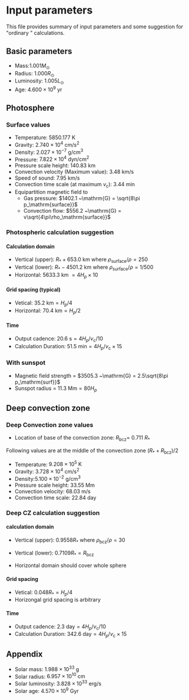 # Input parameters
This file provides summary of input parameters and some suggestion for "ordinary " calculations.

## Basic parameters

- Mass:$1.001 M_\odot$
- Radius: $1.000 R_\odot$
- Luminosity: $1.005 L_\odot$
- Age: $4.600\times 10^{9} ~\mathrm{yr}$

## Photosphere

### Surface values

- Temperature: $5850.177 ~\mathrm{K}$
- Gravity: $2.740\times 10^{4} ~\mathrm{cm/s^2}$
- Density: $2.027\times 10^{-7} ~\mathrm{g/cm^3}$ 
- Pressure: $7.822\times 10^{4} ~\mathrm{dyn/cm^2}$ 
- Pressure scale height: $140.83 ~\mathrm{km}$
- Convection velocity (Maximum value):  3.48 km/s 
- Speed of sound: $7.95 ~\mathrm{km/s}$
- Convection time scale (at maximum $v_\mathrm{c}$): $3.44 ~\mathrm{min}$
- Equipartition magnetic field to 
  - Gas pressure: $1402.1 ~\mathrm{G} = \sqrt{8\pi p_\mathrm{surface}}$ 
  - Convection flow: $556.2 ~\mathrm{G} =  v\sqrt{4\pi\rho_\mathrm{surface}}$ 

### Photospheric calculation suggestion

#### Calculation domain

- Vertical (upper):  $R_* +  653.0 ~\mathrm{km}$ where  $\rho_\mathrm{surface}/\rho = 250$  
- Vertical (lower): $R_*  -4501.2 ~\mathrm{km}$ where   $\rho_\mathrm{surface}/\rho = 1/500$  
- Horizontal: $5633.3 ~\mathrm{km}~=4H_p\times 10$

#### Grid spacing (typical)
- Vetical: $35.2 ~\mathrm{km} =  H_p/4$ 
- Horizontal: $70.4 ~\mathrm{km} =  H_p/2$ 

#### Time
- Output cadence: $20.6 ~\mathrm{s} =  4H_p/v_\mathrm{c}/10$ 
- Calculation Duration: $51.5 ~\mathrm{min} =  4H_p/v_\mathrm{c}\times15$ 

### With sunspot
- Magnetic field strength = $3505.3 ~\mathrm{G} =  2.5\sqrt{8\pi p_\mathrm{surf}}$ 
- Sunspot radius = $11.3 ~\mathrm{Mm} = 80H_p$ 

## Deep convection zone

### Deep Convection zone values

- Location of base of the convection zone:  $R_\mathrm{bcz}$= 0.711 $R_\mathrm{*}$ 

Following values are at the middle of the convection zone $(R_* + R_\mathrm{bcz})/2$ 

- Temperature: $9.208\times 10^{5} ~\mathrm{K}$
- Gravity: $3.728\times 10^{4} ~\mathrm{cm/s^2}$
- Density:$5.100\times 10^{-2} ~\mathrm{g/cm^3}$ 
- Pressure scale height:  33.55 Mm 
- Convection velocity:  68.03 m/s 
- Convection time scale:  22.84 day 

### Deep CZ calculation suggestion

#### calculation domain

- Vertical (upper): $0.9558  R_*$  where   $\rho_\mathrm{bcz}/\rho = 30$  
- Vertical (lower): $0.7109 R_*=R_\mathrm{bcz}$  

- Horizontal domain should cover whole sphere

#### Grid spacing

- Vetical: $0.048 R_*=H_p/4$ 
- Horizongal grid spacing is arbitrary

#### Time
- Output cadence: $2.3 ~\mathrm{day} = 4H_p/v_\mathrm{c}/10$ 
- Calculation Duration: $342.6 ~\mathrm{day} = 4H_p/v_\mathrm{c}\times15$ 

## Appendix

- Solar mass: $1.988\times 10^{33} ~\mathrm{g}$
- Solar radius: $6.957\times 10^{10} ~\mathrm{cm}$
- Solar luminosity: $3.828\times 10^{33} ~\mathrm{erg/s}$
- Solar age: $4.570\times 10^{9} ~\mathrm{Gyr}$

